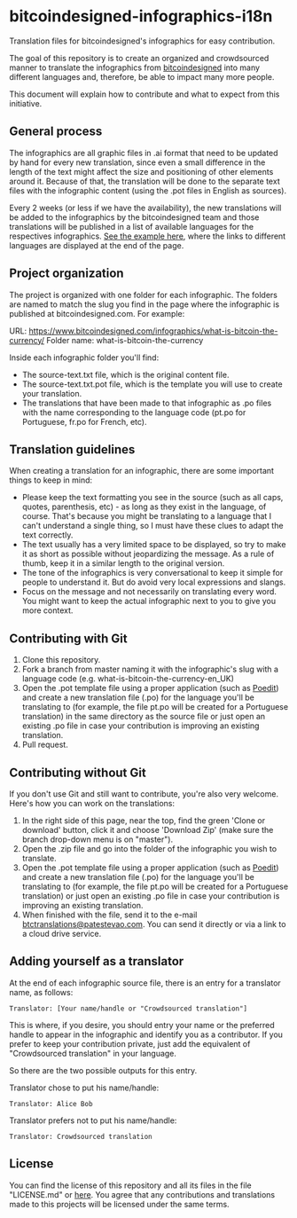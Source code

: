 # bitcoindesigned-infographics-i18n
Translation files for bitcoindesigned's infographics for easy contribution.

The goal of this repository is to create an organized and crowdsourced manner to translate the infographics from [bitcoindesigned](https://www.bitcoindesigned.com/ "bitcoindesigned") into many different languages and, therefore, be able to impact many more people.

This document will explain how to contribute and what to expect from this initiative.

## General process
The infographics are all graphic files in .ai format that need to be updated by hand for every new translation, since even a small difference in the length of the text might affect the size and positioning of other elements around it. Because of that, the translation will be done to the separate text files with the infographic content (using the .pot files in English as sources).

Every 2 weeks (or less if we have the availability), the new translations will be added to the infographics by the bitcoindesigned team and those translations will be published in a list of available languages for the respectives infographics. [See the example here](https://www.bitcoindesigned.com/infographics/what-does-it-really-mean-to-have-bitcoins/), where the links to different languages are displayed at the end of the page.

## Project organization
The project is organized with one folder for each infographic. The folders are named to match the slug you find in the page where the infographic is published at bitcoindesigned.com. For example:

URL: https://www.bitcoindesigned.com/infographics/what-is-bitcoin-the-currency/
Folder name: what-is-bitcoin-the-currency

Inside each infographic folder you'll find:
* The source-text.txt file, which is the original content file.
* The source-text.txt.pot file, which is the template you will use to create your translation.
* The translations that have been made to that infographic as .po files with the name corresponding to the language code (pt.po for Portuguese, fr.po for French, etc).

## Translation guidelines
When creating a translation for an infographic, there are some important things to keep in mind:
* Please keep the text formatting you see in the source (such as all caps, quotes, parenthesis, etc) - as long as they exist in the language, of course. That's because you might be translating to a language that I can't understand a single thing, so I must have these clues to adapt the text correctly.
* The text usually has a very limited space to be displayed, so try to make it as short as possible without jeopardizing the message. As a rule of thumb, keep it in a similar length to the original version.
* The tone of the infographics is very conversational to keep it simple for people to understand it. But do avoid very local expressions and slangs.
* Focus on the message and not necessarily on translating every word. You might want to keep the actual infographic next to you to give you more context.

## Contributing with Git

1. Clone this repository.
2. Fork a branch from master naming it with the infographic's slug with a language code (e.g. what-is-bitcoin-the-currency-en_UK)
3. Open the .pot template file using a proper application (such as [Poedit](https://poedit.net/download)) and create a new translation file (.po) for the language you'll be translating to (for example, the file pt.po will be created for a Portuguese translation) in the same directory as the source file or just open an existing .po file in case your contribution is improving an existing translation.
4. Pull request.

## Contributing without Git
If you don't use Git and still want to contribute, you're also very welcome. Here's how you can work on the translations:

1. In the right side of this page, near the top, find the green 'Clone or download' button, click it and choose 'Download Zip' (make sure the branch drop-down menu is on "master").
2. Open the .zip file and go into the folder of the infographic you wish to translate.
3. Open the .pot template file using a proper application (such as [Poedit](https://poedit.net/download)) and create a new translation file (.po) for the language you'll be translating to (for example, the file pt.po will be created for a Portuguese translation) or just open an existing .po file in case your contribution is improving an existing translation.
4. When finished with the file, send it to the e-mail btctranslations@patestevao.com. You can send it directly or via a link to a cloud drive service.

## Adding yourself as a translator
At the end of each infographic source file, there is an entry for a translator name, as follows:
```
Translator: [Your name/handle or "Crowdsourced translation"]
```

This is where, if you desire, you should entry your name or the preferred handle to appear in the infographic and identify you as a contributor.
If you prefer to keep your contribution private, just add the equivalent of "Crowdsourced translation" in your language.

So there are the two possible outputs for this entry.

Translator chose to put his name/handle:
```
Translator: Alice Bob
```

Translator prefers not to put his name/handle:
```
Translator: Crowdsourced translation
```

## License
You can find the license of this repository and all its files in the file "LICENSE.md" or [here](https://creativecommons.org/licenses/by-sa/4.0/). You agree that any contributions and translations made to this projects will be licensed under the same terms.
